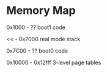 Memory Map
==========

0x1000 - ??
    boot1 code

<< - 0x7000
    real mode stack

0x7C00 - ??
    boot0 code

0x10000 - 0x12fff
    3-level page tables